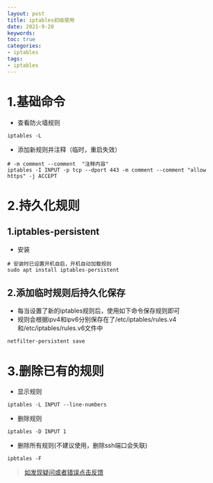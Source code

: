 ```yaml
---
layout: post
title: iptables初级使用
date: 2021-9-20
keywords:
toc: true
categories:
- iptables
tags:
- iptables
---
```


# 1.基础命令
- 查看防火墙规则
```
iptables -L
```
<!-- more -->
- 添加新规则并注释（临时，重启失效）
```
# -m comment --comment  "注释内容"
iptables -I INPUT -p tcp --dport 443 -m comment --comment "allow https" -j ACCEPT
```

# 2.持久化规则
## 1.iptables-persistent
- 安装
```
# 安装时已设置开机自启，开机自动加载规则
sudo apt install iptables-persistent
```

## 2.添加临时规则后持久化保存
- 每当设置了新的iptables规则后，使用如下命令保存规则即可
- 规则会根据ipv4和ipv6分别保存在了/etc/iptables/rules.v4和/etc/iptables/rules.v6文件中

```
netfilter-persistent save
```

# 3.删除已有的规则
- 显示规则
```
iptables -L INPUT --line-numbers
```

- 删除规则
```
iptables -D INPUT 1
```

- 删除所有规则(不建议使用，删除ssh端口会失联)
```
ipbtales -F
```

> [如发现疑问或者错误点击反馈](https://github.com/cooper-q/blog_hexo/issues)

